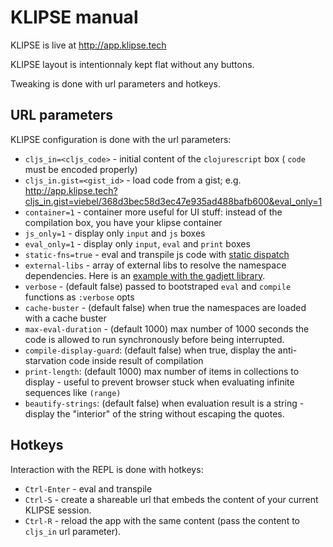 # KLIPSE manual

KLIPSE is live at http://app.klipse.tech

KLIPSE layout is intentionnaly kept flat without any buttons.

Tweaking is done with url parameters and hotkeys.

## URL parameters

KLIPSE configuration is done with the url parameters:


* `cljs_in=<cljs_code>` - initial content of the `clojurescript` box ( `code` must be encoded properly)
* `cljs_in.gist=<gist_id>` - load code from a gist;  e.g. http://app.klipse.tech?cljs_in.gist=viebel/368d3bec58d3ec47e935ad488bafb600&eval_only=1
* `container=1` - container more useful for UI stuff: instead of the compilation box, you have your klipse container
* `js_only=1` - display only `input` and `js` boxes
* `eval_only=1` - display only `input`, `eval` and `print` boxes
* `static-fns=true` - eval and transpile js code with [static dispatch](https://github.com/clojure/clojurescript/wiki/Compiler-Options#static-fns)
* `external-libs` - array of external libs to resolve the namespace dependencies. Here is an [example with the gadjett library](http://app.klipse.tech/?cljs_in.gist=viebel/56695ae0360b8692255cc84115d37c6b&external-libs=[https://raw.githubusercontent.com/viebel/gadjett/master/src/]).
* `verbose` - (default false) passed to bootstraped `eval` and `compile` functions as `:verbose` opts
* `cache-buster` - (default false) when true the namespaces are loaded with a cache buster
* `max-eval-duration` - (default 1000) max number of 1000 seconds the code is allowed to run synchronously before being interrupted.
* `compile-display-guard`: (default false) when true, display the anti-starvation code inside result of compilation
* `print-length`: (default 1000) max number of items in collections to display - useful to prevent browser stuck when evaluating infinite sequences like `(range)`
* `beautify-strings`: (default false) when evaluation result is a string - display the "interior" of the string without escaping the quotes.


## Hotkeys

Interaction with the REPL is done with hotkeys:


* `Ctrl-Enter` - eval and transpile
* `Ctrl-S` - create a shareable url that embeds the content of your current KLIPSE session.
* `Ctrl-R` - reload the app with the same content (pass the content to `cljs_in` url parameter).

